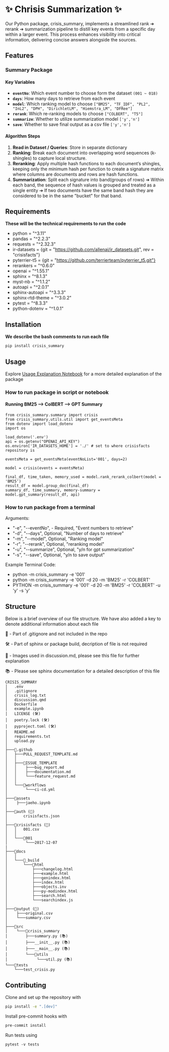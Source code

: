 # ✨ Chrisis Summarization ✨

Our Python package, crisis_summary, implements a streamlined rank ➔ rerank ➔ summarization pipeline to distill key events from a specific day within a larger event. This process enhances visibility into critical information, delivering concise answers alongside the sources.

## Features 

### Summary Package

#### Key Variables
- **`eventNo`**: Which event number to choose form the dataset `(001 ~ 018)`
- **`days`**: How many days to retrieve from each event
- **`model`**: Which ranking model to choose `["BM25", "TF_IDF", "PL2", "InL2", "DPH", "DirichletLM", "Hiemstra_LM", "DFRee"]`
- **`rerank`**: Which re-ranking models to choose `["COLBERT", "T5"]`
- **`summarize`**: Whether to utilize summarization model `['y','n']`
- **`save`**: Whether to save final output as a csv file `['y','n']`

#### Algorithm Steps
1. **Read in Dataset / Queries**: Store in separate dictionary
2. **Ranking**: Break each document into overlapping word sequences (k-shingles) to capture local structure.
3. **Reranking**: Apply multiple hash functions to each document’s shingles, keeping only the minimum hash per function to create a signature matrix where columns are documents and rows are hash functions.
4. **Summarization**: Split each signature into band(groups of rows) ➔ Within each band, the sequence of hash values is grouped and treated as a single entity ➔ If two documents have the same band hash they are considered to be in the same "bucket" for that band.

## Requirements
**These will be the technical requirements to run the code**
- python = "^3.11"
- pandas = "^2.2.3"
- requests = "^2.32.3"
- ir-datasets = {git = "https://github.com/allenai/ir_datasets.git", rev = "crisisfacts"}
- pyterrier-t5 = {git = "https://github.com/terrierteam/pyterrier_t5.git"}
- rerankers = "^0.6.0"
- openai = "^1.55.1"
- sphinx = "^8.1.3"
- myst-nb = "^1.1.2"
- autoapi = "^2.0.1"
- sphinx-autoapi = "^3.3.3"
- sphinx-rtd-theme = "^3.0.2"
- pytest = "^8.3.3"
- python-dotenv = "^1.0.1"

## Installation

**We describe the bash comments to run each file**

```bash
pip install crisis_summary
```

## Usage

Explore [Usage Explanation Notebook](./example.ipynb) for a more detailed explanation of the package

### How to run package in script or notebook
#### Running BM25 --> ColBERT --> GPT Summary

```{python}
from crisis_summary.summary import crisis
from crisis_summary.utils.util import get_eventsMeta
from dotenv import load_dotenv
import os

load_dotenv('.env')
api = os.getenv("OPENAI_API_KEY")
os.environ['IR_DATASETS_HOME'] = './' # set to where crisisfacts repository is

eventsMeta = get_eventsMeta(eventNoList='001', days=2)

model = crisis(events = eventsMeta)

final_df, time_taken, memory_used = model.rank_rerank_colbert(model = 'BM25')
result_df = model.group_doc(final_df)
summary_df, time_summary, memory-summary = model.gpt_summary(result_df, api)
```


### How to run package from a terminal

Arguments:
- "-e", "--eventNo", - Required, "Event numbers to retrieve"
- "-d", "--days", Optional, "Number of days to retrieve"
- "-m", "--model", Optional, "Ranking model"
- "-r", "--rerank", Optional, "reranking model"
- "-u", "--summarize", Optional, "y/n for gpt summarization"
- "-s", "--save", Optional, "y/n to save output"

Example Terminal Code:
- python -m crisis_summary -e '001'
- python -m crisis_summary -e '001' -d 20 -m 'BM25' -r 'COLBERT'
- PYTHON -m crisis_summary -e '001' -d 20 -m 'BM25' -r 'COLBERT' -u 'y' -s 'y'

## Structure

Below is a brief overview of our file structure. We have also added a key to denote additional information about each file

🚫 - Part of .gitignore and not included in the repo

🛠️ - Part of sphinx or package build, decription of file is not required 

🎨 - Images used in discussion.md, please see this file for further explanation

📚 - Please see sphinx documentation for a detailed description of this file

```
CRISIS_SUMMARY
│   .env
│   .gitignore
│   crisis_log.txt
│   discussion.qmd
│   Dockerfile
│   example.ipynb
│   LICENSE (🛠️)
│   poetry.lock (🛠️)
│   pyproject.toml (🛠️)
│   README.md
│   requirements.txt
│   upload.py
│   
├───📁.github
│   ├───PULL_REQUEST_TEMPLATE.md
│   │   
│   ├───📁ISSUE_TEMPLATE
│   │    ├───bug_report.md
│   │    ├───documentation.md
│   │    └───feature_request.md
│   │       
│   └───📁workflows
│        └───ci-cd.yml
│               
├───📁assets
│    ├───jaeho.ipynb
│       
├───📁auth (🚫)
│       crisisfacts.json
│       
├───📁crisisfacts (🚫)
│   │   001.csv
│   │   
│   └───📁001
│        └───2017-12-07
|                   
├───📁docs
│   │           
│   └───📁_build             
│       └───📁html
│           ├───changelog.html
│           ├───example.html
│           ├───genindex.html
│           ├───index.html
│           ├───objects.inv
│           ├───py-modindex.html
│           ├───search.html
│           └───searchindex.js
│               
├───📁output (🚫)
│    ├───original.csv
│    └───summary.csv
│       
├───📁src
│    └───📁crisis_summary
│        ├───summary.py (📚)
│        ├───__init__.py (📚)
│        ├───__main__.py (📚)
│        └───📁utils
│             └───util.py (📚)
└───📁tests
    └───test_crisis.py
```

## Contributing

Clone and set up the repository with

```bash
pip install -e ".[dev]"
```

Install pre-commit hooks with

```bash
pre-commit install
```

Run tests using

```
pytest -v tests
```